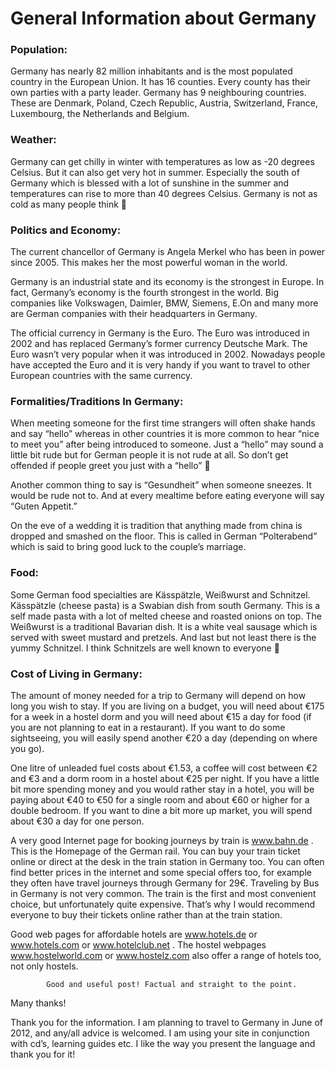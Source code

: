 # General Information about Germany

[](http://www.jabbalab.com/blog/wp-content/uploads/2011/06/germany-info.jpg)

### Population:

Germany has nearly 82 million inhabitants and is the most populated country in the European Union. It has 16 counties. Every county has their own parties with a party leader. Germany has 9 neighbouring countries. These are Denmark, Poland, Czech Republic, Austria, Switzerland, France, Luxembourg, the Netherlands and Belgium.

### Weather:

Germany can get chilly in winter with temperatures as low as -20 degrees Celsius. But it can also get very hot in summer. Especially the south of Germany which is blessed with a lot of sunshine in the summer and temperatures can rise to more than 40 degrees Celsius. Germany is not as cold as many people think 🙂

### Politics and Economy:

The current chancellor of Germany is Angela Merkel who has been in power since 2005. This makes her the most powerful woman in the world.

Germany is an industrial state and its economy is the strongest in Europe. In fact, Germany’s economy is the fourth strongest in the world. Big companies like Volkswagen, Daimler, BMW, Siemens, E.On and many more are German companies with their headquarters in Germany.

The official currency in Germany is the Euro. The Euro was introduced in 2002 and has replaced Germany’s former currency Deutsche Mark. The Euro wasn’t very popular when it was introduced in 2002. Nowadays people have accepted the Euro and it is very handy if you want to travel to other European countries with the same currency.

### Formalities/Traditions In Germany:

When meeting someone for the first time strangers will often shake hands and say “hello” whereas in other countries it is more common to hear “nice to meet you” after being introduced to someone. Just a “hello” may sound a little bit rude but for German people it is not rude at all. So don’t get offended if people greet you just with a “hello” 🙂

Another common thing to say is “Gesundheit” when someone sneezes. It would be rude not to. And at every mealtime before eating everyone will say “Guten Appetit.”

On the eve of a wedding it is tradition that anything made from china is dropped and smashed on the floor. This is called in German “Polterabend” which is said to bring good luck to the couple’s marriage.

### Food:

Some German food specialties are Kässpätzle, Weißwurst and Schnitzel. Kässpätzle (cheese pasta) is a Swabian dish from south Germany. This is a self made pasta with a lot of melted cheese and roasted onions on top. The Weißwurst is a traditional Bavarian dish. It is a white veal sausage which is served with sweet mustard and pretzels. And last but not least there is the yummy Schnitzel. I think Schnitzels are well known to everyone 🙂

### Cost of Living in Germany:

The amount of money needed for a trip to Germany will depend on how long you wish to stay.
If you are living on a budget, you will need about €175 for a week in a hostel dorm and you will need about €15 a day for food (if you are not planning to eat in a restaurant). If you want to do some sightseeing, you will easily spend another €20 a day (depending on where you go).

One litre of unleaded fuel costs about €1.53, a coffee will cost between €2 and €3 and a dorm room in a hostel about €25 per night.
If you have a little bit more spending money and you would rather stay in a hotel, you will be paying about €40 to €50 for a single room and about €60 or higher for a double bedroom. If you want to dine a bit more up market, you will spend about €30 a day for one person.

A very good Internet page for booking journeys by train is www.bahn.de . This is the Homepage of the German rail. You can buy your train ticket online or direct at the desk in the train station in Germany too. You can often find better prices in the internet and some special offers too, for example they often have travel journeys through Germany for 29€. Traveling by Bus in Germany is not very common. The train is the first and most convenient choice, but unfortunately quite expensive. That’s why I would recommend everyone to buy their tickets online rather than at the train station.

Good web pages for affordable hotels are www.hotels.de or www.hotels.com or www.hotelclub.net . The hostel webpages www.hostelworld.com or www.hostelz.com also offer a  range of hotels too, not only hostels.

                    


        
        
            Good and useful post! Factual and straight to the point.
Many thanks!

        

    


Thank you for the information. I am planning to travel to Germany in June of 2012, and any/all
 advice is welcomed.  I am using your site in conjunction with cd’s, learning guides etc.  I like the way you present the language and thank you for it!

